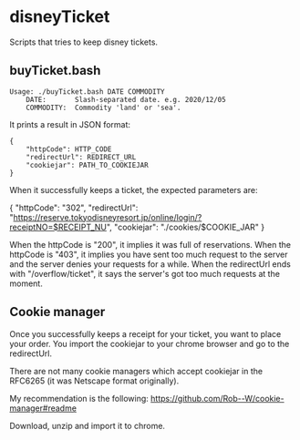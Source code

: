 # disneyTicket

Scripts that tries to keep disney tickets.

## buyTicket.bash

```
Usage: ./buyTicket.bash DATE COMMODITY
    DATE:       Slash-separated date. e.g. 2020/12/05
    COMMODITY:  Commodity 'land' or 'sea'.
```

It prints a result in JSON format:

```
{
    "httpCode": HTTP_CODE
    "redirectUrl": REDIRECT_URL
    "cookiejar": PATH_TO_COOKIEJAR
}
```

When it successfully keeps a ticket, the expected parameters are:

{
    "httpCode": "302",
    "redirectUrl": "https://reserve.tokyodisneyresort.jp/online/login/?receiptNO=$RECEIPT_NU",
    "cookiejar": "./cookies/$COOKIE_JAR"
}

When the httpCode is "200", it implies it was full of reservations.
When the httpCode is "403", it implies you have sent too much request to the server and the server denies your requests for a while.
When the redirectUrl ends with "/overflow/ticket", it says the server's got too much requests at the moment.

## Cookie manager

Once you successfully keeps a receipt for your ticket, you want to place your order.
You import the cookiejar to your chrome browser and go to the redirectUrl.

There are not many cookie managers which accept cookiejar in the RFC6265 (it was Netscape format originally).

My recommendation is the following:
https://github.com/Rob--W/cookie-manager#readme

Download, unzip and import it to chrome.
